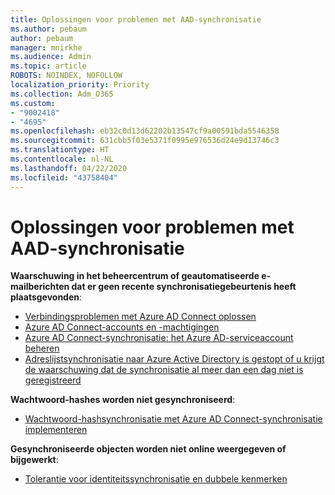 ```yaml
---
title: Oplossingen voor problemen met AAD-synchronisatie
ms.author: pebaum
author: pebaum
manager: mnirkhe
ms.audience: Admin
ms.topic: article
ROBOTS: NOINDEX, NOFOLLOW
localization_priority: Priority
ms.collection: Adm_O365
ms.custom:
- "9002418"
- "4695"
ms.openlocfilehash: eb32c0d13d62202b13547cf9a00591bda5546358
ms.sourcegitcommit: 631cbb5f03e5371f0995e976536d24e9d13746c3
ms.translationtype: HT
ms.contentlocale: nl-NL
ms.lasthandoff: 04/22/2020
ms.locfileid: "43758404"
---
```

# <a name="solutions-for-aad-synchronization-problems"></a>Oplossingen voor problemen met AAD-synchronisatie

**Waarschuwing in het beheercentrum of geautomatiseerde e-mailberichten dat er geen recente synchronisatiegebeurtenis heeft plaatsgevonden**:

- [Verbindingsproblemen met Azure AD Connect oplossen](https://docs.microsoft.com/azure/active-directory/hybrid/tshoot-connect-connectivity)
- [Azure AD Connect-accounts en -machtigingen](https://go.microsoft.com/fwlink/p/?LinkId=820598)
- [Azure AD Connect-synchronisatie: het Azure AD-serviceaccount beheren](https://docs.microsoft.com/azure/active-directory/hybrid/how-to-connect-azureadaccount)
- [Adreslijstsynchronisatie naar Azure Active Directory is gestopt of u krijgt de waarschuwing dat de synchronisatie al meer dan een dag niet is geregistreerd](https://support.microsoft.com/help/2882421/directory-synchronization-to-azure-active-directory-stops-or-you-re-warned-that-sync-hasn-t-registered-in-more-than-a-day)
 
**Wachtwoord-hashes worden niet gesynchroniseerd**:

- [Wachtwoord-hashsynchronisatie met Azure AD Connect-synchronisatie implementeren](https://docs.microsoft.com/azure/active-directory/hybrid/how-to-connect-password-hash-synchronization)

**Gesynchroniseerde objecten worden niet online weergegeven of bijgewerkt**:

- [Tolerantie voor identiteitssynchronisatie en dubbele kenmerken](https://docs.microsoft.com/azure/active-directory/hybrid/how-to-connect-syncservice-duplicate-attribute-resiliency)
